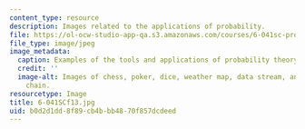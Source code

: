 ```yaml
---
content_type: resource
description: Images related to the applications of probability.
file: https://ol-ocw-studio-app-qa.s3.amazonaws.com/courses/6-041sc-probabilistic-systems-analysis-and-applied-probability-fall-2013/b0d2d1dd8f89cb4bbb4870f857dcdeed_6-041SCf13.jpg
file_type: image/jpeg
image_metadata:
  caption: Examples of the tools and applications of probability theory.
  credit: ''
  image-alt: Images of chess, poker, dice, weather map, data stream, and a Markov
    chain.
resourcetype: Image
title: 6-041SCf13.jpg
uid: b0d2d1dd-8f89-cb4b-bb48-70f857dcdeed
---
```

